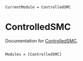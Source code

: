 ```@meta
CurrentModule = ControlledSMC
```

# ControlledSMC

Documentation for [ControlledSMC](https://github.com/Red-Portal/ControlledSMC.jl).

```@index
```

```@autodocs
Modules = [ControlledSMC]
```
